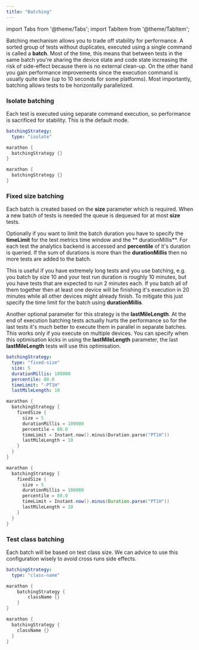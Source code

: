 ```yaml
---
title: "Batching"
---
```


import Tabs from '@theme/Tabs';
import TabItem from '@theme/TabItem';

Batching mechanism allows you to trade off stability for performance. A sorted group of tests without duplicates, executed using a single command is called a **batch**. 
Most of the time, this means that between tests in the same batch you're sharing the device state and code state increasing the risk of side-effect because there is no external clean-up. 
On the other hand you gain performance improvements since the execution command is usually quite slow (up to 10 seconds for some platforms). Most importantly, batching allows tests to be horizontally parallelized.

### Isolate batching

Each test is executed using separate command execution, so performance is sacrificed for stability.
This is the default mode.

<Tabs>
<TabItem value="YAML" label="Marathonfile">

```yaml
batchingStrategy:
  type: "isolate"
```

</TabItem>
<TabItem value="kts" label="Kotlin DSL">

```kotlin
marathon {
  batchingStrategy {}
}
```

</TabItem>
<TabItem value="groovy" label="Groovy DSL">

```groovy
marathon {
  batchingStrategy {}
}
```

</TabItem>
</Tabs>

### Fixed size batching

Each batch is created based on the **size** parameter which is required. When a new batch of tests is needed the queue is dequeued for at
most **size** tests.

Optionally if you want to limit the batch duration you have to specify the **timeLimit** for the test metrics time window and the **
durationMillis**. For each test the analytics backend is accessed and **percentile** of it's duration is queried. If the sum of durations is
more than the **durationMillis** then no more tests are added to the batch.

This is useful if you have extremely long tests and you use batching, e.g. you batch by size 10 and your test run duration is roughly 10
minutes, but you have tests that are expected to run 2 minutes each. If you batch all of them together then at least one device will be
finishing it's execution in 20 minutes while all other devices might already finish. To mitigate this just specify the time limit for the
batch using **durationMillis**.

Another optional parameter for this strategy is the **lastMileLength**. At the end of execution batching tests actually hurts the
performance so for the last tests it's much better to execute them in parallel in separate batches. This works only if you execute on
multiple devices. You can specify when this optimisation kicks in using the **lastMileLength** parameter, the last **lastMileLength** tests
will use this optimisation.

<Tabs>
<TabItem value="YAML" label="Marathonfile">

```yaml
batchingStrategy:
  type: "fixed-size"
  size: 5
  durationMillis: 100000
  percentile: 80.0
  timeLimit: "-PT1H"
  lastMileLength: 10
```

</TabItem>
<TabItem value="kts" label="Kotlin DSL">

```kotlin
marathon {
  batchingStrategy {
    fixedSize {
      size = 5
      durationMillis = 100000
      percentile = 80.0
      timeLimit = Instant.now().minus(Duration.parse("PT1H"))
      lastMileLength = 10
    }
  }
}
```

</TabItem>
<TabItem value="groovy" label="Groovy DSL">

```groovy
marathon {
  batchingStrategy {
    fixedSize {
      size = 5
      durationMillis = 100000
      percentile = 80.0
      timeLimit = Instant.now().minus(Duration.parse("PT1H"))
      lastMileLength = 10
    }
  }
}
```

</TabItem>
</Tabs>


### Test class batching

Each batch will be based on test class size. We can advice to use this configuration wisely to avoid cross runs side effects. 

<Tabs>
<TabItem value="YAML" label="Marathonfile">

```yaml
batchingStrategy:
  type: "class-name"
```

</TabItem>
<TabItem value="kts" label="Kotlin DSL">

```kotlin
marathon {
    batchingStrategy {
        className {}
    }
}
```

</TabItem>
<TabItem value="groovy" label="Groovy DSL">

```groovy
marathon {
  batchingStrategy {
    className {}
  }
}
```

</TabItem>
</Tabs>
